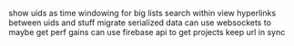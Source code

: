 show uids as time
windowing for big lists
search within view
hyperlinks between uids and stuff
migrate serialized data
can use websockets to maybe get perf gains
can use firebase api to get projects
keep url in sync
